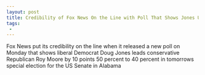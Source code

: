 ```yaml
---
layout: post
title: Credibility of Fox News On the Line with Poll That Shows Jones Up by 10
tags:
 -
---
```

Fox News put its credibility on the line when it released a new poll on Monday that shows liberal Democrat Doug Jones leads conservative Republican Roy Moore by 10 points 50 percent to 40 percent in tomorrows special election for the US Senate in Alabama
